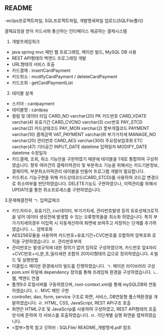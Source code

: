 ## README
-eclips프로젝트파일, SQL프로젝트파일, 개발명세파일 업로드(SQLFile폴더)

결제요청을 받아 카드사와 통신하는 인터페이스 제공하는 결제시스템 
1. 개발프레임워크
- java spring mvc 패턴 웹 프로그래밍, 메이븐 빌드, MySQL DB 사용
- REST API형태의 백앤드 프로그래밍 개발
- URL형태의 서비스 호출
- 카드결제 : insertCardPayment
- 카드취소 : modifyCardPayment / deleteCardPayment
- 카드조회 : getCardPaymentList
2. 테이블 설계 
- 스키마 : cardpayment
- 테이블명 : cardpay
- 컬럼 및 데이터 타입
CARD_NO	varchar(20) PK	카드번호
CARD_VDATE	varchar(4)	  유효기간
CARD_CVCNO	varchar(3)	  cvc번호
PAY_STCD	varchar(2)	  카드상태코드
PAY_MON	varchar(2)	  할부개월코드
PAYMENT	varchar(10)	  결제금액
VAT_PAYMENT	varchar(9)	  부가가치세
MANAGE_NO	varchar(20)	  관리번호
CARD_AES	varchar(300)	  주요정보암호화
ETC	varchar(47)	  기타공간
INPUT_DATE	datetime	  입력일자
MODIFY_DATE	datetime	  수정일자
 - 카드결제, 조회, 취소 기능만을 구현하였기 때문에 테이블을 1개로 통합하여 구성하였습니다. 향후 여러건의 결제이력관리 및 부분취소 기능을 위해서는 카드기본정보, 결제이력, 부분취소이력관리 테이블을 만들어 프로그램 개발이 필요합니다.
 - 카드취소 기능구현을 위해 카드상태코드(CARD_STCD)를 사용하여 코드값 변경으로 취소여부를 판단하였습니다. DELETE기능도 구현하였으나, 이력관리를 위해서 UPDATE를 통한 취소프로세스를 구현하였습니다.


3.문제해결전략
ㄱ. 입력값체크
 - 카드자리수, 유효기간, cvc데이터, 부가가치세, 관리번호발생 등의 유효성체크로직을 넣어 데이터 생성전에 발생할 수 있는 오류항목들을 최소화 하였습니다. 특히 부가가치세의경우 미입력 시 자동계산하여 화면에 보여주고 저장하는 단계를 추가하였습니다.
ㄴ. 암복호화
 - AES256모듈을 사용하여 카드번호+유효기간+CVC번호를 조합하여 암복호화 로직을 구현하였습니다.
ㄹ. 관리번호부여
 - 관리번호는 발생규칙에 대한 정의가 없어 임의로 구성하였으며, 카드번호 앞4자리+CVC번호+시,분,초,밀리세컨 조합의 20자리형태의 값으로 정의하였습니다.
4.빌드 및 실행방법
- 이클립스 메이븐 환경에서의 빌드를 진행하였습니다.
ㄱ. 메이븐 라이브러리 구성
- pom.xml 파일에 dependency 정의를 통해 프레임웍 환경을 구성하였습니다.
ㄴ. 웹, 백앤드 연결
 - 톰캣9.0 로컬서버를 구동하였으며, root-context.xml을 통해 mySQLDB와 연동하였습니다.
ㄷ. MVC 패턴 구현
 - controller, dao, form, service 구조로 화면, 서비스, DB연동형 풀스택환경을 개발하였습니다.
ㄹ. HTML, CSS, JavaScript, REST API구조 호출
 - 화면은 HTML구조 및 JavaScrip를 사용하여 구성하였고, REST API형태의 호출방식에 준하여 각 서비스를 호출하였습니다.
ㅁ. 각단계별 실행 화면을 캡쳐하였습니다.
 - <첨부>항목 참고
깃허브 : SQLFile/ README_개발명세.pdf 참조
